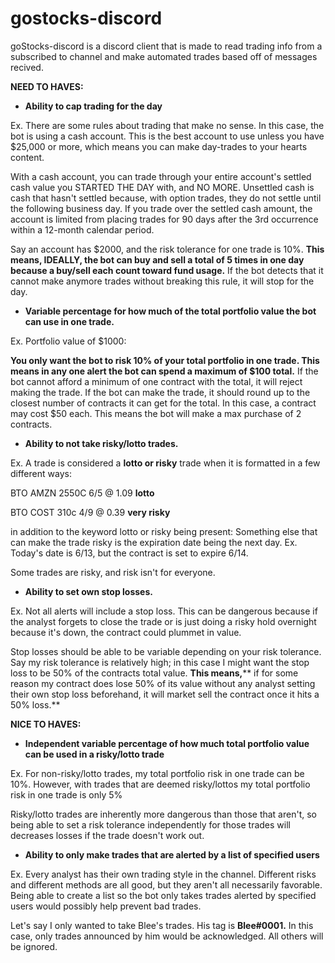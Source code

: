 # gostocks-discord
goStocks-discord is a discord client that is made to read trading info from a subscribed to channel and make automated trades based off of messages recived.

**NEED TO HAVES:**

- **Ability to cap trading for the day**

Ex. There are some rules about trading that make no sense. In this case, the bot is using a cash account. This is the best account to use unless you have $25,000 or more, which means you can make day-trades to your hearts content.

With a cash account, you can trade through your entire account&#39;s settled cash value you STARTED THE DAY with, and NO MORE. Unsettled cash is cash that hasn&#39;t settled because, with option trades, they do not settle until the following business day. If you trade over the settled cash amount, the account is limited from placing trades for 90 days after the 3rd occurrence within a 12-month calendar period.

Say an account has $2000, and the risk tolerance for one trade is 10%. **This means, IDEALLY, the bot can buy and sell a total of 5 times in one day because a buy/sell each count toward fund usage.** If the bot detects that it cannot make anymore trades without breaking this rule, it will stop for the day.

- **Variable percentage for how much of the total portfolio value the bot can use in one trade.**

Ex. Portfolio value of $1000:

**You only want the bot to risk 10% of your total portfolio in one trade. This means in any one alert the bot can spend a maximum of $100 total.** If the bot cannot afford a minimum of one contract with the total, it will reject making the trade. If the bot can make the trade, it should round up to the closest number of contracts it can get for the total. In this case, a contract may cost $50 each. This means the bot will make a max purchase of 2 contracts.

- **Ability to not take risky/lotto trades.**

Ex. A trade is considered a **lotto or risky** trade when it is formatted in a few different ways:

BTO AMZN 2550C 6/5 @ 1.09 **lotto**

BTO COST 310c 4/9 @ 0.39 **very risky**

in addition to the keyword lotto or risky being present:
Something else that can make the trade risky is the expiration date being the next day. Ex. Today's date is 6/13, but the contract is set to expire 6/14.

Some trades are risky, and risk isn&#39;t for everyone.

- **Ability to set own stop losses.**

Ex. Not all alerts will include a stop loss. This can be dangerous because if the analyst forgets to close the trade or is just doing a risky hold overnight because it&#39;s down, the contract could plummet in value.

Stop losses should be able to be variable depending on your risk tolerance. Say my risk tolerance is relatively high; in this case I might want the stop loss to be 50% of the contracts total value. **This means,**** if for some reason my contract does lose 50% of its value without any analyst setting their own stop loss beforehand, it will market sell the contract once it hits a 50% loss.**

**NICE TO HAVES:**

- **Independent variable percentage of how much total portfolio value can be used in a risky/lotto trade**

Ex. For non-risky/lotto trades, my total portfolio risk in one trade can be 10%. However, with trades that are deemed risky/lottos my total portfolio risk in one trade is only 5%

Risky/lotto trades are inherently more dangerous than those that aren&#39;t, so being able to set a risk tolerance independently for those trades will decreases losses if the trade doesn&#39;t work out.

- **Ability to only make trades that are alerted by a list of specified users**

Ex. Every analyst has their own trading style in the channel. Different risks and different methods are all good, but they aren&#39;t all necessarily favorable. Being able to create a list so the bot only takes trades alerted by specified users would possibly help prevent bad trades.

Let&#39;s say I only wanted to take Blee&#39;s trades. His tag is **Blee#0001.** In this case, only trades announced by him would be acknowledged. All others will be ignored.
